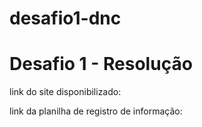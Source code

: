 # desafio1-dnc
<h1>Desafio 1 - Resolução</h1>

<p>link do site disponibilizado:</p> <a href="https://desafio-landingpage-arq-dnc.netlify.app/"></a>
<p>link da planilha de registro de informação:</p> <a href="href=https://shorturl.at/elnBW"></a>